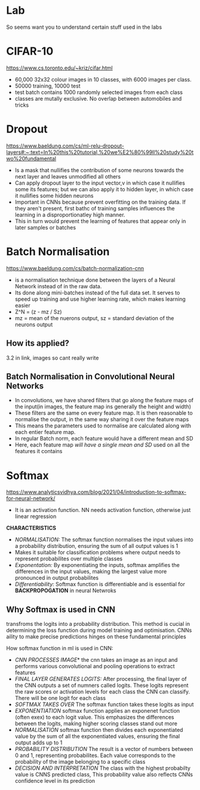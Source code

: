 # Lab
So seems want you to understand certain stuff used in the labs
# CIFAR-10
 https://www.cs.toronto.edu/~kriz/cifar.html
- 60,000 32x32 colour images in 10 classes, with 6000 images per class. 
- 50000 training, 10000 test
- test batch contains 1000 randomly selected images from each class
- classes are mutally exclusive. No overlap between automobiles and tricks
# Dropout
https://www.baeldung.com/cs/ml-relu-dropout-layers#:~:text=In%20this%20tutorial,%20we%E2%80%99ll%20study%20two%20fundamental

- Is a mask that nullifies the contribution of some neurons towards the next layer and leaves unmodified all others
- Can apply dropout layer to the input vector,v in which case it nullifies some its features; but we can also apply it to hidden layer, in which case it nullifies some hidden neurons
- Important in CNNs because prevent overfitting on the training data. If they aren't present, first bathc of training samples influences the learning in a disproportionatley high manner.
- This in turn would prevent the learning of features that appear only in later samples or batches

# Batch Normalisation
https://www.baeldung.com/cs/batch-normalization-cnn

- is a normalisation technique done between the layers of a Neural Network instead of in the raw data. 
- Its done along mini-batches instead of the full data set. It serves to speed up training and use higher learning rate, which makes learning easier
- Z^N = (z - mz / Sz)
- mz = mean of the nuerons output,   sz = standard deviation of the neurons output

## How its applied?
3.2 in link, images so cant really write

## Batch Normalisation in Convolutional Neural Networks
- In convolutions, we have shared filters that go along the feature maps of the input(in images, the feature map ins generally the height and width)
- These filters are the same on every feature map. It is then reasonable to normalise the output, in the same way sharing it over the feature maps
- This means the parameters used to normalise are calculated along with each entier feature map. 
- In regular Batch norm, each feature would have a different mean and SD
- Here, each feature map *will have a single mean and SD* used on all the features it contains

# Softmax
https://www.analyticsvidhya.com/blog/2021/04/introduction-to-softmax-for-neural-network/
- It is an activation function. NN needs activation function, otherwise just linear regression

**CHARACTERISTICS**
- *NORMALISATION:* The softmax function normalises the input values into a probability distribution, ensuring the sum of all output values is 1
- Makes it suitable for classification problems where output needs to represent probabilites over multiple classes
- *Exponentation:* By exponentiating the inputs, softmax amplifies the differences in the input values, making the largest value more pronounced in output probabilites
- *Differentiability:* Softmax function is differentiable and is essential for **BACKPROPOGATION** in neural Netwroks



## Why Softmax is used in CNN
transfroms the logits into a probability distribution. This method is cucial in determining the loss function during model training and optimisation. CNNs aility to make precise predictions hinges on these fundamental principles

How softmax function in ml is used in CNN:
- *CNN PROCESSES IMAGE** the cnn takes an image as an input and performs various convolutional and pooling operations to extract features
- *FINAL LAYER GENERATES LOGITS:* After processing, the final layer of the CNN outputs a set of numners called logits. These logits represent the raw scores or activation levels for each class the CNN can classify. There will be one logit for each class
- *SOFTMAX TAKES OVER* The softmax function takes these logits as input
- *EXPONENTIATION* softmax function applies an exponenet function (often exex) to each logit value. This emphasizes the differences between the logits, making higher scoring classes stand out more
- *NORMALISATION* softmax function then divides each exponentiated value by the sum of all the exponentiated values, ensuring the final output adds up to 1
- *PROBABILITY DISTRIBUTION* The result is a vector of numbers between 0 and 1, representing probabilites. Each value corresponds to the probability of the image belonging to a specific class
- *DECISION AND INTERPRETATION* The class with the highest probabilty value is CNNS predicted class, This probability value also reflects CNNs confidence level in its prediction
